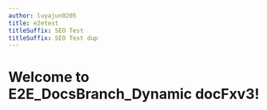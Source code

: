 ```yaml
---
author: luyajun0205
title: e2etest
titleSuffix: SEO Test
titleSuffix: SEO Test dup
---
```


# Welcome to E2E_DocsBranch_Dynamic docFxv3!
